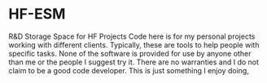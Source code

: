 # HF-ESM
R&amp;D Storage Space for HF Projects
Code here is for my personal projects working with different clients.
Typically, these are tools to help people with specific tasks.
None of the software is provided for use by anyone other than me or the people I suggest try it.
There are no warranties and I do not claim to be a good code developer.  This is just something I enjoy doing,
